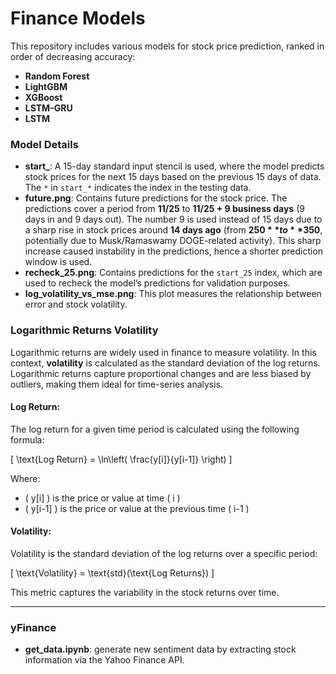 # Finance Models

This repository includes various models for stock price prediction, ranked in order of decreasing accuracy:

- **Random Forest**
- **LightGBM**
- **XGBoost**
- **LSTM-GRU**
- **LSTM**

### Model Details
- **start_**: A 15-day standard input stencil is used, where the model predicts stock prices for the next 15 days based on the previous 15 days of data. The `*` in `start_*` indicates the index in the testing data.
- **future.png**: Contains future predictions for the stock price. The predictions cover a period from **11/25** to **11/25 + 9 business days** (9 days in and 9 days out). The number 9 is used instead of 15 days due to a sharp rise in stock prices around **14 days ago** (from **$250** to **$350**, potentially due to Musk/Ramaswamy DOGE-related activity). This sharp increase caused instability in the predictions, hence a shorter prediction window is used.
- **recheck_25.png**: Contains predictions for the `start_25` index, which are used to recheck the model’s predictions for validation purposes.
- **log_volatility_vs_mse.png**: This plot measures the relationship between error and stock volatility.

### Logarithmic Returns Volatility

Logarithmic returns are widely used in finance to measure volatility. In this context, **volatility** is calculated as the standard deviation of the log returns. Logarithmic returns capture proportional changes and are less biased by outliers, making them ideal for time-series analysis.

#### Log Return:
The log return for a given time period is calculated using the following formula:

\[
\text{Log Return} = \ln\left( \frac{y[i]}{y[i-1]} \right)
\]

Where:
- \( y[i] \) is the price or value at time \( i \)
- \( y[i-1] \) is the price or value at the previous time \( i-1 \)

#### Volatility:
Volatility is the standard deviation of the log returns over a specific period:

\[
\text{Volatility} = \text{std}(\text{Log Returns})
\]

This metric captures the variability in the stock returns over time.

---

### yFinance

- **get_data.ipynb**: generate new sentiment data by extracting stock information via the Yahoo Finance API. 
